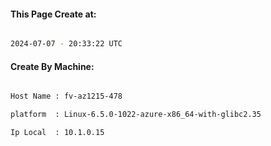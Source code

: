 
   
#### This Page Create at:

```bash

2024-07-07 - 20:33:22 UTC

```

#### Create By Machine:

```bash

Host Name : fv-az1215-478

platform  : Linux-6.5.0-1022-azure-x86_64-with-glibc2.35

Ip Local  : 10.1.0.15

```

